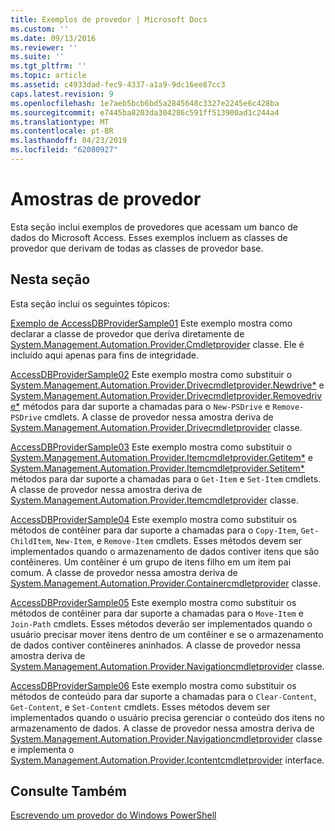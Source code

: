```yaml
---
title: Exemplos de provedor | Microsoft Docs
ms.custom: ''
ms.date: 09/13/2016
ms.reviewer: ''
ms.suite: ''
ms.tgt_pltfrm: ''
ms.topic: article
ms.assetid: c4933dad-fec9-4337-a1a9-9dc16ee87cc3
caps.latest.revision: 9
ms.openlocfilehash: 1e7aeb5bcb6bd5a2845648c3327e2245e6c428ba
ms.sourcegitcommit: e7445ba8203da304286c591ff513900ad1c244a4
ms.translationtype: MT
ms.contentlocale: pt-BR
ms.lasthandoff: 04/23/2019
ms.locfileid: "62080927"
---
```

# <a name="provider-samples"></a>Amostras de provedor

Esta seção inclui exemplos de provedores que acessam um banco de dados do Microsoft Access. Esses exemplos incluem as classes de provedor que derivam de todas as classes de provedor base.

## <a name="in-this-section"></a>Nesta seção

Esta seção inclui os seguintes tópicos:

[Exemplo de AccessDBProviderSample01](./accessdbprovidersample01.md) Este exemplo mostra como declarar a classe de provedor que deriva diretamente de [System.Management.Automation.Provider.Cmdletprovider](/dotnet/api/System.Management.Automation.Provider.CmdletProvider) classe. Ele é incluído aqui apenas para fins de integridade.

[AccessDBProviderSample02](./accessdbprovidersample02.md) Este exemplo mostra como substituir o [System.Management.Automation.Provider.Drivecmdletprovider.Newdrive*](/dotnet/api/System.Management.Automation.Provider.DriveCmdletProvider.NewDrive) e [ System.Management.Automation.Provider.Drivecmdletprovider.Removedrive*](/dotnet/api/System.Management.Automation.Provider.DriveCmdletProvider.RemoveDrive) métodos para dar suporte a chamadas para o `New-PSDrive` e `Remove-PSDrive` cmdlets. A classe de provedor nessa amostra deriva de [System.Management.Automation.Provider.Drivecmdletprovider](/dotnet/api/System.Management.Automation.Provider.DriveCmdletProvider) classe.

[AccessDBProviderSample03](./accessdbprovidersample03.md) Este exemplo mostra como substituir o [System.Management.Automation.Provider.Itemcmdletprovider.Getitem*](/dotnet/api/System.Management.Automation.Provider.ItemCmdletProvider.GetItem) e [ System.Management.Automation.Provider.Itemcmdletprovider.Setitem*](/dotnet/api/System.Management.Automation.Provider.ItemCmdletProvider.SetItem) métodos para dar suporte a chamadas para o `Get-Item` e `Set-Item` cmdlets. A classe de provedor nessa amostra deriva de [System.Management.Automation.Provider.Itemcmdletprovider](/dotnet/api/System.Management.Automation.Provider.ItemCmdletProvider) classe.

[AccessDBProviderSample04](./accessdbprovidersample04.md) Este exemplo mostra como substituir os métodos de contêiner para dar suporte a chamadas para o `Copy-Item`, `Get-ChildItem`, `New-Item`, e `Remove-Item` cmdlets. Esses métodos devem ser implementados quando o armazenamento de dados contiver itens que são contêineres. Um contêiner é um grupo de itens filho em um item pai comum. A classe de provedor nessa amostra deriva de [System.Management.Automation.Provider.Containercmdletprovider](/dotnet/api/System.Management.Automation.Provider.ContainerCmdletProvider) classe.

[AccessDBProviderSample05](./accessdbprovidersample05.md) Este exemplo mostra como substituir os métodos de contêiner para dar suporte a chamadas para o `Move-Item` e `Join-Path` cmdlets. Esses métodos deverão ser implementados quando o usuário precisar mover itens dentro de um contêiner e se o armazenamento de dados contiver contêineres aninhados. A classe de provedor nessa amostra deriva de [System.Management.Automation.Provider.Navigationcmdletprovider](/dotnet/api/System.Management.Automation.Provider.NavigationCmdletProvider) classe.

[AccessDBProviderSample06](./accessdbprovidersample06.md) Este exemplo mostra como substituir os métodos de conteúdo para dar suporte a chamadas para o `Clear-Content`, `Get-Content`, e `Set-Content` cmdlets. Esses métodos devem ser implementados quando o usuário precisa gerenciar o conteúdo dos itens no armazenamento de dados. A classe de provedor nessa amostra deriva de [System.Management.Automation.Provider.Navigationcmdletprovider](/dotnet/api/System.Management.Automation.Provider.NavigationCmdletProvider) classe e implementa o [ System.Management.Automation.Provider.Icontentcmdletprovider](/dotnet/api/System.Management.Automation.Provider.IContentCmdletProvider) interface.

## <a name="see-also"></a>Consulte Também

[Escrevendo um provedor do Windows PowerShell](./writing-a-windows-powershell-provider.md)